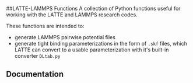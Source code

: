 
##LATTE-LAMMPS Functions
A collection of Python functions useful for working with the LATTE and LAMMPS research codes.

These functions are intended to:
- generate LAMMPS pairwise potential files
- generate tight binding parameterizations in the form of `.skf` files, which LATTE can convert to a usable parameterization with it's built-in converter `DLtab.py`

## Documentation

